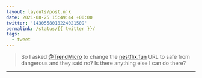 ```yaml
---
layout: layouts/post.njk
date: 2021-08-25 15:49:44 +00:00
twitter: '1430558018224021509'
permalink: /status/{{ twitter }}/
tags: 
  - tweet
---
```


> So I asked [@TrendMicro](https://twitter.com/TrendMicro) to change the [nestflix.fun](https://nestflix.fun) URL to safe from dangerous and they said no? Is there anything else I can do there?

---
